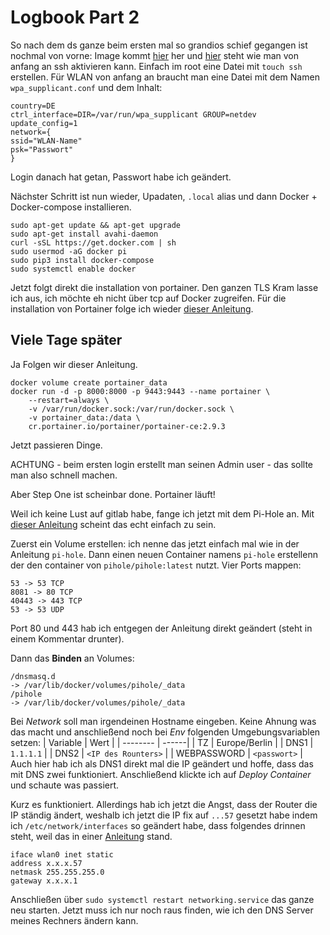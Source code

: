 # Logbook Part 2
So nach dem ds ganze beim ersten mal so grandios schief gegangen ist nochmal von vorne:
Image kommt [hier](https://downloads.raspberrypi.org/raspios_arm64/images/raspios_arm64-2022-01-28/) her und [hier](https://www.raspberry-pi-geek.de/ausgaben/rpg/2017/10/ssh-und-wlan-schon-bei-der-installation-konfigurieren/) steht wie man von anfang an ssh aktivieren kann.
Einfach im root eine Datei mit `touch ssh` erstellen.  Für WLAN von anfang an braucht man eine Datei mit dem Namen `wpa_supplicant.conf` und dem Inhalt:
```
country=DE
ctrl_interface=DIR=/var/run/wpa_supplicant GROUP=netdev
update_config=1
network={
ssid="WLAN-Name"
psk="Passwort"
}
```

Login danach hat getan, Passwort habe ich geändert.

Nächster Schritt ist nun wieder, Upadaten, `.local` alias und dann Docker + Docker-compose installieren.
```
sudo apt-get update && apt-get upgrade
sudo apt-get install avahi-daemon
curl -sSL https://get.docker.com | sh
sudo usermod -aG docker pi
sudo pip3 install docker-compose
sudo systemctl enable docker
```

Jetzt folgt direkt die installation von portainer. Den ganzen TLS Kram lasse ich aus, ich möchte eh nicht über tcp auf Docker zugreifen.
Für die installation von Portainer folge ich wieder [dieser Anleitung](https://docs.portainer.io/v/ce-2.9/start/install/server/docker/linux).

## Viele Tage später

Ja Folgen wir dieser Anleitung.
```
docker volume create portainer_data
docker run -d -p 8000:8000 -p 9443:9443 --name portainer \
    --restart=always \
    -v /var/run/docker.sock:/var/run/docker.sock \
    -v portainer_data:/data \
    cr.portainer.io/portainer/portainer-ce:2.9.3
```

Jetzt passieren Dinge.

ACHTUNG - beim ersten login erstellt man seinen Admin user - das sollte man also schnell machen.

Aber Step One ist scheinbar done. Portainer läuft!

Weil ich keine Lust auf gitlab habe, fange ich jetzt mit dem Pi-Hole an. Mit [dieser Anleitung](https://smarthome-training.com/de/pi-hole-docker-installation/) scheint das echt einfach zu sein.

Zuerst ein Volume erstellen: ich nenne das jetzt einfach mal wie in der Anleitung `pi-hole`.
Dann einen neuen Container namens `pi-hole` erstellenn der den container von `pihole/pihole:latest` nutzt.
Vier Ports mappen:
```
53 -> 53 TCP
8081 -> 80 TCP
40443 -> 443 TCP
53 -> 53 UDP
```
Port 80 und 443 hab ich entgegen der Anleitung direkt geändert (steht in einem Kommentar drunter).

Dann das **Binden** an Volumes:
```
/dnsmasq.d
-> /var/lib/docker/volumes/pihole/_data
/pihole
-> /var/lib/docker/volumes/pihole/_data
```

Bei *Network* soll man irgendeinen Hostname eingeben. Keine Ahnung was das macht und anschließend noch bei *Env* folgenden Umgebungsvariablen setzen:
| Variable | Wert |
| -------- | ------|
| TZ       | Europe/Berlin | 
| DNS1     | `1.1.1.1` | 
| DNS2     | `<IP des Rounters>` |
| WEBPASSWORD | `<passwort>` |
Auch hier hab ich als DNS1 direkt mal die IP geändert und hoffe, dass das mit DNS zwei funktioniert. Anschließend klickte ich auf *Deploy Container* und schaute was passiert.

Kurz es funktioniert. Allerdings hab ich jetzt die Angst, dass der Router die IP ständig ändert, weshalb ich jetzt die IP fix auf `...57` gesetzt habe indem ich `/etc/network/interfaces` so geändert habe, dass folgendes drinnen steht, weil das in einer [Anleitung](https://devconnected.com/how-to-change-ip-address-on-linux/) stand.

```
iface wlan0 inet static
address x.x.x.57
netmask 255.255.255.0
gateway x.x.x.1
```

Anschließen über `sudo systemctl restart networking.service` das ganze neu starten. Jetzt muss ich nur noch raus finden, wie ich den DNS Server meines Rechners ändern kann.
